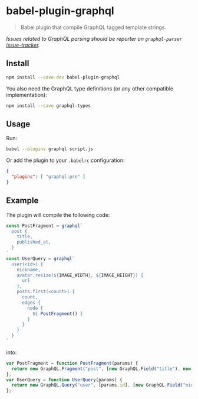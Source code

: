 # babel-plugin-graphql

> Babel plugin that compile GraphQL tagged template strings.

_Issues related to GraphQL parsing should be reporter on `graphql-parser` [issue-tracker][graphql-parser-gh]._

## Install

```sh
npm install --save-dev babel-plugin-graphql
```

You also need the GraphQL type definitions (or any other compatible implementation):

```sh
npm install --save graphql-types
```

## Usage

Run:

```sh
babel --plugins graphql script.js
```

Or add the plugin to your `.babelrc` configuration:

```json
{
  "plugins": [ "graphql:pre" ]
}
```

## Example

The plugin will compile the following code:

```js
const PostFragment = graphql`
  post {
    title,
    published_at,
  }
`
const UserQuery = graphql`
  user(<id>) {
    nickname,
    avatar.resize(${IMAGE_WIDTH}, ${IMAGE_HEIGHT}) {
      url
    },
    posts.first(<count>) {
      count,
      edges {
        node {
          ${ PostFragment() }
        }
      }
    }
  }
`
```

into:

```js
var PostFragment = function PostFragment(params) {
  return new GraphQL.Fragment("post", [new GraphQL.Field("title"), new GraphQL.Field("published_at")]);
};
var UserQuery = function UserQuery(params) {
  return new GraphQL.Query("user", [params.id], [new GraphQL.Field("nickname"), new GraphQL.Field("avatar", [new GraphQL.Field("url")], [new GraphQL.Call("resize", [IMAGE_WIDTH, IMAGE_HEIGHT])]), new GraphQL.Field("posts", [new GraphQL.Field("count"), new GraphQL.Field("edges", [new GraphQL.Field("node", [PostFragment()])])], [new GraphQL.Call("first", [params.count])])]);
};
```

[graphql-parser-gh]: https://github.com/ooflorent/graphql-parser/issues
